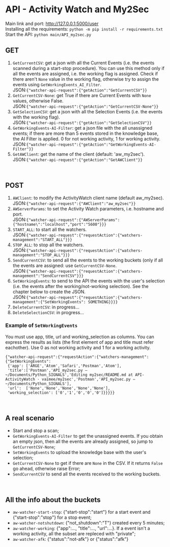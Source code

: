 # API - Activity Watch and My2Sec


Main link and port: http://127.0.0.1:5000/user<br>
Installing all the requirements: ```python -m pip install -r requirements.txt```<br>
Start the API: ```python main/API_my2sec.py```

## GET
1. ```GetCurrentCSV```: get a json with all the Current Events (i.e. the events scanned during a start-stop procedure). You can use this method only if all the events are assigned, i.e. the working flag is assigned. Check if there aren't ```None``` value in the working flag, otherwise try to assign the events using ```GetWorkingEvents_AI_Filter```.<br>JSON:```{"watcher-api-request":{"getAction":"GetCurrentCSV"}}```
2. ```GetCurrentCSV-None```: get True if there are Current Events with ```None``` values, otherwise False.<br>JSON:```{"watcher-api-request":{"getAction":"GetCurrentCSV-None"}}```
3. ```GetSelectionCSV```: get a json with all the Selection Events (i.e. the events with the working flag).<br>JSON:```{"watcher-api-request":{"getAction":"GetSelectionCSV"}}```
4. ```GetWorkingEvents-AI-Filter```: get a json file with the all unassigned events; if there are more than 5 events stored in the knowledge base, the AI Filter is applied. 0 for not working activity, 1 for working activity.<br>JSON:```{"watcher-api-request":{"getAction":"GetWorkingEvents-AI-Filter"}}```
5. ```GetAWClient```: get the name of the client (default: 'aw_my2sec').<br>JSON:```{"watcher-api-request":{"getAction":"GetAWClient"}}```
<br>

## POST
1. ```AWClient```: to modify the ActivityWatch client name (default aw_my2sec).<br>JSON:```{"watcher-api-request":{"AWClient":"aw_my2sec"}}```
2. ```AWServerParams```: to set the Activity Watch parameters, i.e. hostname and port.<br>JSON:```{"watcher-api-request":{"AWServerParams":{"hostname\":"localhost","port":"5600"}}}```
3. ```START_ALL```: to start all the watchers.<br>JSON:```{"watcher-api-request":{"requestAction":{"watchers-management":"START_ALL"}}}```
4. ```STOP_ALL```: to stop all the watchers.<br>JSON:```{"watcher-api-request":{"requestAction":{"watchers-management":"STOP_ALL"}}}```
5. ```SendCurrentCSV```: to send all the events to the working buckets (only if all the events are assigned: use ```GetCurrentCSV-None```.<br>JSON:```{"watcher-api-request":{"requestAction":{"watchers-management":"SendCurrentCSV"}}}```
6. ```SetWorkingEvents```: to send to the API the events with the user's selection (i.e. the events after the working/not-working selection). See the chapter below to create the JSON.<br>JSON:```{"watcher-api-request":{"requestAction":{"watchers-management":{"SetWorkingEvents": SOMETHING}}}}```
7. ```DeleteCurrentCSV```: in progress...
8. ```DeleteSelectionCSV```: in progress...


### Example of ```SetWorkingEvents```
You must use app, title, url and working_selection as columns. You can express the results as lists (the first element of app and title must refer eachother). Use 0 as not working activity and 1 for a working activity.
```
{"watcher-api-request":{"requestAction":{"watchers-management":{"SetWorkingEvents":
 {'app': ['ARGE','Atom','Safari','Postman','Atom'],
 'title':['Postman','API_my2sec.py — ~/Documents/Python_SIGNALS','Editing my2sec/README.md at API-ActivityWatch · vaimee/my2sec','Postman','API_my2sec.py — ~/Documents/Python_SIGNALS'],
 'url':  ['None','None','None','None','None'],
 'working_selection': ['0','1','0','0','0']}}}}}
 ```
 <br>
 
## A real scenario
- Start and stop a scan;
- ```GetWorkingEvents-AI-Filter``` to get the unassigned events. If you obtain an empty json, then all the events are already assigned, so jump to ```GetCurrentCSV-None```;
- ```SetWorkingEvents``` to upload the knowledge base with the user's selection;
- ```GetCurrentCSV-None``` to get if there are ```None``` in the CSV. If it returns ```False``` go ahead, otherwise raise Error;
- ```SendCurrentCSV``` to send all the events received to the working buckets.
<br>

## All the info about the buckets
- ```aw-watcher-start-stop```: {"start-stop":"start"} for a start event and {"start-stop":"stop"} for a stop event;
- ```aw-watcher-notshutdown```: {"not_shutdown":"T"} created every 5 minutes;
- ```aw-watcher-working```: {"app":..., "title":..., "url":...}. If a event isn't a working activity, all the subset are repleced with "private";
- ```aw-watcher-afk```: {"status":"not-afk"} or {"status":"afk"}
<br>
